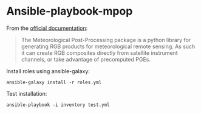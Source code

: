 Ansible-playbook-mpop
=====================

From the [official documentation](http://mpop.readthedocs.org/en/latest):

> The Meteorological Post-Processing package is a python library for generating RGB products for meteorological remote sensing.
> As such it can create RGB composites directly from satellite instrument channels, or take advantage of precomputed PGEs.

Install roles using ansible-galaxy:

    ansible-galaxy install -r roles.yml

Test installation:

    ansible-playbook -i inventory test.yml
